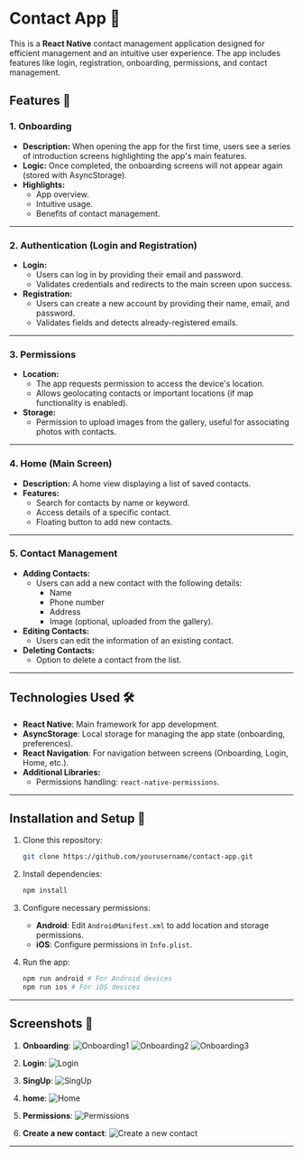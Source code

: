
# Contact App 📱

This is a **React Native** contact management application designed for efficient management and an intuitive user experience. The app includes features like login, registration, onboarding, permissions, and contact management.

## Features 🚀

### 1. **Onboarding**
   - **Description:** When opening the app for the first time, users see a series of introduction screens highlighting the app's main features.
   - **Logic:** Once completed, the onboarding screens will not appear again (stored with AsyncStorage).
   - **Highlights:**
     - App overview.
     - Intuitive usage.
     - Benefits of contact management.

---

### 2. **Authentication (Login and Registration)**
   - **Login:**
     - Users can log in by providing their email and password.
     - Validates credentials and redirects to the main screen upon success.
   - **Registration:**
     - Users can create a new account by providing their name, email, and password.
     - Validates fields and detects already-registered emails.

---

### 3. **Permissions**
   - **Location:**
     - The app requests permission to access the device's location.
     - Allows geolocating contacts or important locations (if map functionality is enabled).
   - **Storage:**
     - Permission to upload images from the gallery, useful for associating photos with contacts.

---

### 4. **Home (Main Screen)**
   - **Description:** A home view displaying a list of saved contacts.
   - **Features:**
     - Search for contacts by name or keyword.
     - Access details of a specific contact.
     - Floating button to add new contacts.

---

### 5. **Contact Management**
   - **Adding Contacts:**
     - Users can add a new contact with the following details:
       - Name
       - Phone number
       - Address
       - Image (optional, uploaded from the gallery).
   - **Editing Contacts:**
     - Users can edit the information of an existing contact.
   - **Deleting Contacts:**
     - Option to delete a contact from the list.

---

## Technologies Used 🛠️
- **React Native**: Main framework for app development.
- **AsyncStorage**: Local storage for managing the app state (onboarding, preferences).
- **React Navigation**: For navigation between screens (Onboarding, Login, Home, etc.).
- **Additional Libraries:**
  - Permissions handling: `react-native-permissions`.

---

## Installation and Setup 🔧

1. Clone this repository:
   ```bash
   git clone https://github.com/yourusername/contact-app.git
   ```
2. Install dependencies:
   ```bash
   npm install
   ```
3. Configure necessary permissions:
   - **Android**: Edit `AndroidManifest.xml` to add location and storage permissions.
   - **iOS**: Configure permissions in `Info.plist`.

4. Run the app:
   ```bash
   npm run android # For Android devices
   npm run ios # For iOS devices
   ```

---


## Screenshots 📸
1. **Onboarding**:
   ![Onboarding1](src/assets/img/onboarding1.jpg)
   ![Onboarding2](src/assets/img/onboarding2.jpg)
   ![Onboarding3](src/assets/img/onboarding3.jpg)

2. **Login**:
   ![Login](src/assets/img/login.jpg)

3. **SingUp**:
   ![SingUp](src/assets/img/singup.jpg)

4. **home**:
   ![Home](src/assets/img/home.jpg)

5. **Permissions**:
   ![Permissions](src/assets/img/pedirpermisos.jpg)

6. **Create a new contact**:
   ![Create a new contact](src/assets/img/crearcontacto.jpg)
---

